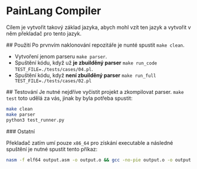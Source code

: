 # PainLang Compiler

Cílem je vytvořit takový základ jazyka, abych mohl vzít ten jazyk a vytvořit v něm překladač pro tento jazyk. 

## Použití
Po prvnvím naklonování repozitáře je nunté spustit `make clean`.

 - Vytvoření jenom parseru `make parser`.  
 - Spuštění kódu, když už **je zbuilděný parser** `make run_code TEST_FILE=./tests/cases/04.pl`. 
 - Spuštění kódu, když **není zbuilděný parser** `make run_full TEST_FILE=./tests/cases/02.pl` 

## Testování
Je nutné nejdříve vyčistit projekt a zkompilovat parser. `make test` toto udělá za vás, jinak by byla potřeba spustit: 
```bash
make clean
make parser
python3 test_runner.py
```




### Ostatní

Překladač zatím umí pouze `x86_64` pro získání executable a následné spuštění je nutné spustit tento příkaz:

```bash
nasm -f elf64 output.asm -o output.o && gcc -no-pie output.o -o output && ./output
```
